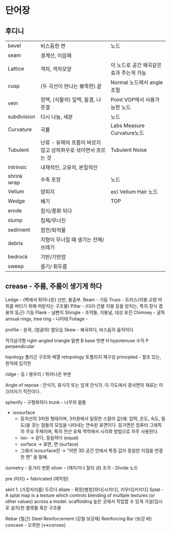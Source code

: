 # 단어장

## 후디니

|             |                                                                |                                          |
| ----------- | -------------------------------------------------------------- | ---------------------------------------- |
| bevel       | 비스듬한 면                                                    | 노드                                     |
| seam        | 경계선, 이음매                                                 |                                          |
| Lattice     | 격자, 격자모양                                                 | 이 노드로 공간 왜곡같은 효과 주는게 가능 |
| cusp        | (두 곡선이 만나는 뾰족한) 끝                                   | Normal 노드에서 angle 조절               |
| vein        | 정맥, (식물의) 잎맥, 돌결, 나뭇결                              | Point VOP에서 사용가능한 노드            |
| subdivision | 다시 나눔, 세분                                                | 노드                                     |
| Curvature   | 곡률                                                           | Labs Measure Curvature노드               |
| Tubulent    | 난류 - 유체의 흐름이 바르지 않고 상하좌우로 섞이면서 흐르는 것 | Tubulent Noise                           |
| intrinsic   | 내재적인, 고유의, 본질적인                                     |                                          |
| shrink wrap | 수축 포장                                                      | 노드                                     |
| Vellum      | 양피지                                                         | ex) Vellum Hair 노드                     |
| Wedge       | 쐐기                                                           | TOP                                      |
| erode       | 침식/풍화 되다                                                 |                                          |
| slump       | 침체/무너진                                                    |                                          |
| sediment    | 침전/퇴적물                                                    |                                          |
| debris      | 지형이 무너질 때 생기는 잔해/쓰레기                            |                                          |
| bedrock     | 기반/기반암                                                    |                                          |
| sweep       | 쓸기/ 휘두름                                                   |                                          |

crease - 주름, 주름이 생기게 하다
---

Ledge - (벽에서 튀어나온) 선반, 돌출부.
Beam - 기둥
Truss - 트러스(지붕·교량 따위를 버티기 위해 떠받치는 구조물)
Pillar - (다리·건물 지붕 등을 받치는, 특히 장식 겸용의 둥근) 기둥
Plank - 널빤지
Shingle - 조약돌, 지붕널, 대상 포진
Chimney - 굴뚝
annual rings, tree ring - 나이테
Foliage  - 

profile - 윤곽, (얼굴의) 옆모습
Skew - 왜곡하다, 비스듬히 움직이다



직각삼각형 right-angled triangle
밑변 B base
빗변 H hypotenuse
수직 P perpendicular


topology 폴리곤 구조와 배열
retopology 토폴리지 재구성
principled - 절조 있는, 원칙에 입각한

ridge - 등 / 봉우리 / 튀어나온 부분

Angle of repose : 안식각, 휴식각 또는 임계 안식각. 이 각도에서 경사면의 재료는 미끄러지기 직전이다.

spherify - 구형화하다
trunk - 나무의 몸통

- isosurface
  - 등치선의 3차원 형태이며, 3차원에서 일정한 스칼라 값(예: 압력, 온도, 속도, 밀도)을 갖는 점들의 모임을 나타내는 연속된 표면이다. 등가면은 컴퓨터 그래픽의 주요 주제이며, 특히 전산 유체 역학에서 시각화 방법으로 자주 사용된다.
  - iso- → 같다, 동일하다 (equal)
  - surface → 표면, 면 (surface)
  - 그래서 isosurface란 → "어떤 3D 공간 안에서 특정 값이 동일한 지점을 연결한 면" 을 말해.

isometry - 등거리 변환
sliver - (깨지거나 잘라 낸) 조각 - Divide 노드

pre (미리) + fabricated (제작된)

skirt 1.	(가장자리를) 두르다
dilate - 확장[팽창]하다[시키다], 키우다[커지다]
Splat - A splat map is a texture which controls blending of multiple textures (or other values) across a model.
scaffolding 높은 곳에서 작업할 수 있게 가설(임시로 설치)한 플랫폼 혹은 구조물

Rebar (철근)
Steel Reinforcement (강철 보강재)
Reinforcing Bar (보강 바)
concave - 오목한 (↔convex)

